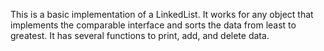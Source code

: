 This is a basic implementation of a LinkedList. It works for any object that implements the comparable interface and sorts the data from least to greatest. It has several functions to print, add, and delete data.

